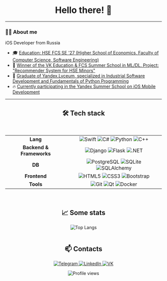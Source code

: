 <div align="center">
  <h1>Hello there! 👋</h1>
</div>

---

### 👨‍💻 About me
iOS Developer from Russia
- 🎓 <a href="https://www.hse.ru/ba/se/">Education: HSE FCS SE '27 (Higher School of Economics, Faculty of Computer Science, Software Engineering)</a>
- 🥇 <a href="https://disk.yandex.ru/i/nZcnXiNk_p4kdA">Winner of the VK Education & FCS Summer School in ML/DL. Project: "Recommender System for HSE Minors"</a>
- 🐍 <a href="https://disk.yandex.ru/i/v-ocxAljjZ_5aw">Graduate of Yandex.Lyceum, specialized in Industrial Software Development and Fundamentals of Python Programming</a>
- 🔥 <a href="https://yandex.ru/yaintern/schools/mobile">Currently participating in the Yandex Summer School on iOS Mobile Development</a>

---

<h2 align="center">🛠️ Tech stack</h2>
<br>

<table align="center" width="90%">
  <tr>
    <td align="center" width="180px"><b>Lang</b></td>
    <td align="center">
      <img src="https://img.shields.io/badge/swift-F54A2A?style=for-the-badge&logo=swift&logoColor=white" alt="Swift" />
      <img src="https://img.shields.io/badge/c%23-%23239120.svg?style=for-the-badge&logo=c-sharp&logoColor=white" alt="C#" />
      <img src="https://img.shields.io/badge/python-3670A0?style=for-the-badge&logo=python&logoColor=white" alt="Python" />
      <img src="https://img.shields.io/badge/c++-%2300599C.svg?style=for-the-badge&logo=c%2B%2B&logoColor=white" alt="C++" />
    </td>
  </tr>
  <tr>
    <td align="center"><b>Backend & Frameworks</b></td>
    <td align="center">
      <img src="https://img.shields.io/badge/django-%23092E20.svg?style=for-the-badge&logo=django&logoColor=white" alt="Django" />
      <img src="https://img.shields.io/badge/flask-%23000.svg?style=for-the-badge&logo=flask&logoColor=white" alt="Flask" />
      <img src="https://img.shields.io/badge/.NET-512BD4?style=for-the-badge&logo=dotnet&logoColor=white" alt=".NET" />
    </td>
  </tr>
  <tr>
    <td align="center"><b>DB</b></td>
    <td align="center">
      <img src="https://img.shields.io/badge/PostgreSQL-316192?style=for-the-badge&logo=postgresql&logoColor=white" alt="PostgreSQL" />
      <img src="https://img.shields.io/badge/sqlite-%2307405e.svg?style=for-the-badge&logo=sqlite&logoColor=white" alt="SQLite" />
      <img src="https://img.shields.io/badge/SQLAlchemy-D71F00?style=for-the-badge&logo=sqlalchemy&logoColor=white" alt="SQLAlchemy" />
    </td>
  </tr>
  <tr>
    <td align="center"><b>Frontend</b></td>
    <td align="center">
      <img src="https://img.shields.io/badge/html5-%23E34F26.svg?style=for-the-badge&logo=html5&logoColor=white" alt="HTML5" />
      <img src="https://img.shields.io/badge/css3-%231572B6.svg?style=for-the-badge&logo=css3&logoColor=white" alt="CSS3" />
      <img src="https://img.shields.io/badge/bootstrap-%238511FA.svg?style=for-the-badge&logo=bootstrap&logoColor=white" alt="Bootstrap" />
    </td>
  </tr>
  <tr>
    <td align="center"><b>Tools</b></td>
    <td align="center">
      <img src="https://img.shields.io/badge/git-%23F05033.svg?style=for-the-badge&logo=git&logoColor=white" alt="Git" />
      <img src="https://img.shields.io/badge/Qt-%2341CD52.svg?style=for-the-badge&logo=qt&logoColor=white" alt="Qt" />
      <img src="https://img.shields.io/badge/docker-%232496ED.svg?style=for-the-badge&logo=docker&logoColor=white" alt="Docker" />
    </td>
  </tr>
</table>

<br>
<h2 align="center">📈 Some stats</h2>

<div align="center">
  <img src="https://github-readme-stats.vercel.app/api/top-langs/?username=SubjectSp1rit&layout=compact&theme=tokyonight&count_private=true" alt="Top Langs" />
</div>

<br>
<h2 align="center">📫 Contacts</h2>

<p align="center">
  <a href="https://t.me/SubjectSpirit">
    <img src="https://img.shields.io/badge/Telegram-%40SubjectSpirit-28A8E9?style=for-the-badge&logo=telegram&logoColor=white" alt="Telegram"/>
  </a>
  <a href="https://www.linkedin.com/in/арсений-потякин-b2b275247/">
    <img src="https://img.shields.io/badge/LinkedIn-Arseniy_Potyakin-0A66C2?style=for-the-badge&logo=linkedin&logoColor=white" alt="LinkedIn"/>
  </a>
  <a href="https://vk.com/subjectsp1rit">
    <img src="https://img.shields.io/badge/VK-subjectsp1rit-0077FF?style=for-the-badge&logo=vk&logoColor=white" alt="VK"/>
  </a>
</p>

<p align="center">
  <img src="https://komarev.com/ghpvc/?username=SubjectSp1rit&style=flat-square&color=blue" alt="Profile views"/>
</p>
